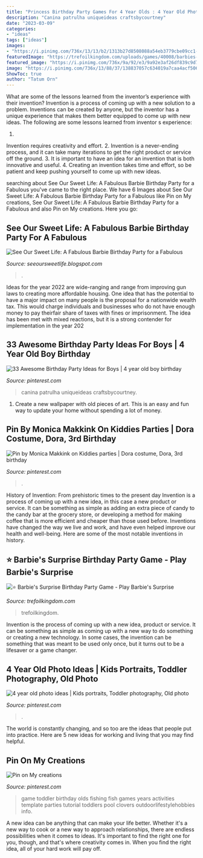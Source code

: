```yaml
---
title: "Princess Birthday Party Games For 4 Year Olds : 4 Year Old Photo Ideas"
description: "Canina patrulha uniqueideas craftsbycourtney"
date: "2023-03-09"
categories:
- "ideas"
tags: ["ideas"]
images:
- "https://i.pinimg.com/736x/13/13/b2/1313b27d8508088a54eb3779cbe09cc1--dora-costume-so-me.jpg"
featuredImage: "https://trefoilkingdom.com/uploads/games/40008/barbies-surprise-birthday-party-2019-10-16-5da6d0899009c.jpg"
featured_image: "https://i.pinimg.com/736x/9a/92/e3/9a92e3af26df839c9d728917230f62d3--toddler-birthday-party-ideas--year-olds-girl--year-old-girl-birthday-party-games.jpg"
image: "https://i.pinimg.com/736x/13/88/37/138837057c634019a7caa4acf5067d66.jpg"
ShowToc: true
author: "Tatum Orn"
---
```



What are some of the lessons learned from the inventor’s experience with their invention?
Invention is a process of coming up with a new solution to a problem. Inventions can be created by anyone, but the inventor has a unique experience that makes them better equipped to come up with new ideas. The following are some lessons learned from inventor s experience:

1. 
Invention requires creativity and effort.
2. 
Invention is a never-ending process, and it can take many iterations to get the right product or service off the ground.
3. 
It is important to have an idea for an invention that is both innovative and useful. 
4. 
Creating an invention takes time and effort, so be patient and keep pushing yourself to come up with new ideas.

	

		
searching about See Our Sweet Life: A Fabulous Barbie Birthday Party for a Fabulous you've came to the right place. We have 6 Images about See Our Sweet Life: A Fabulous Barbie Birthday Party for a Fabulous like Pin on My creations, See Our Sweet Life: A Fabulous Barbie Birthday Party for a Fabulous and also Pin on My creations. Here you go:
		
    
## See Our Sweet Life: A Fabulous Barbie Birthday Party For A Fabulous

<img loading=lazy src="https://4.bp.blogspot.com/-aAIYwXj_-yQ/TtQa7g9LGcI/AAAAAAAAC4s/bVqH1zgVGZ0/s1600/AA+842.jpg" onerror="this.onerror=null;this.src='https://tse4.mm.bing.net/th?id=OIP.-42MjgNJDAEFycp171zLbgHaJ4&amp;pid=15.1';" alt="See Our Sweet Life: A Fabulous Barbie Birthday Party for a Fabulous">

_Source: seeoursweetlife.blogspot.com_

>. 

	

Ideas for the year 2022 are wide-ranging and range from improving gun laws to creating more affordable housing. One idea that has the potential to have a major impact on many people is the proposal for a nationwide wealth tax. This would charge individuals and businesses who do not have enough money to pay theirfair share of taxes with fines or imprisonment. The idea has been met with mixed reactions, but it is a strong contender for implementation in the year 202
    
## 33 Awesome Birthday Party Ideas For Boys | 4 Year Old Boy Birthday

<img loading=lazy src="https://i.pinimg.com/736x/13/88/37/138837057c634019a7caa4acf5067d66.jpg" onerror="this.onerror=null;this.src='https://tse1.mm.bing.net/th?id=OIP.OyqRVgRhYzrWGGyBPWCdEAHaE8&amp;pid=15.1';" alt="33 Awesome Birthday Party Ideas for Boys | 4 year old boy birthday">

_Source: pinterest.com_

>canina patrulha uniqueideas craftsbycourtney. 

	

1. Create a new wallpaper with old pieces of art. This is an easy and fun way to update your home without spending a lot of money.

    
## Pin By Monica Makkink On Kiddies Parties | Dora Costume, Dora, 3rd Birthday

<img loading=lazy src="https://i.pinimg.com/736x/13/13/b2/1313b27d8508088a54eb3779cbe09cc1--dora-costume-so-me.jpg" onerror="this.onerror=null;this.src='https://tse1.mm.bing.net/th?id=OIP.iNU5l44kHKWxOyWhdiHG3AHaJ3&amp;pid=15.1';" alt="Pin by Monica Makkink on Kiddies parties | Dora costume, Dora, 3rd birthday">

_Source: pinterest.com_

>. 

	

History of Invention: From prehistoric times to the present day
Invention is a process of coming up with a new idea, in this case a new product or service. It can be something as simple as adding an extra piece of candy to the candy bar at the grocery store, or developing a method for making coffee that is more efficient and cheaper than those used before. Inventions have changed the way we live and work, and have even helped improve our health and well-being. Here are some of the most notable inventions in history.

    
## ⭐ Barbie&#039;s Surprise Birthday Party Game - Play Barbie&#039;s Surprise

<img loading=lazy src="https://trefoilkingdom.com/uploads/games/40008/barbies-surprise-birthday-party-2019-10-16-5da6d0899009c.jpg" onerror="this.onerror=null;this.src='https://tse2.mm.bing.net/th?id=OIP.miDKkIE3unU9mHWBriYY4QHaF7&amp;pid=15.1';" alt="⭐ Barbie&#039;s Surprise Birthday Party Game - Play Barbie&#039;s Surprise">

_Source: trefoilkingdom.com_

>trefoilkingdom. 

	

Invention is the process of coming up with a new idea, product or service. It can be something as simple as coming up with a new way to do something or creating a new technology. In some cases, the invention can be something that was meant to be used only once, but it turns out to be a lifesaver or a game changer.

    
## 4 Year Old Photo Ideas | Kids Portraits, Toddler Photography, Old Photo

<img loading=lazy src="https://i.pinimg.com/originals/6b/c5/ea/6bc5ea26a5520b790b7c24ee4139e830.jpg" onerror="this.onerror=null;this.src='https://tse1.mm.bing.net/th?id=OIP.NpMpuKaWtD0ua_AtjLEbbgHaLM&amp;pid=15.1';" alt="4 year old photo ideas | Kids portraits, Toddler photography, Old photo">

_Source: pinterest.com_

>. 

	

The world is constantly changing, and so too are the ideas that people put into practice. Here are 5 new ideas for working and living that you may find helpful.

    
## Pin On My Creations

<img loading=lazy src="https://i.pinimg.com/736x/9a/92/e3/9a92e3af26df839c9d728917230f62d3--toddler-birthday-party-ideas--year-olds-girl--year-old-girl-birthday-party-games.jpg" onerror="this.onerror=null;this.src='https://tse3.mm.bing.net/th?id=OIP.ner5J7o1zX0aeyLtmta8UQHaNb&amp;pid=15.1';" alt="Pin on My creations">

_Source: pinterest.com_

>game toddler birthday olds fishing fish games years activities template parties tutorial toddlers pool clovers outdoorlifestylehobbies info. 

	

A new idea can be anything that can make your life better. Whether it's a new way to cook or a new way to approach relationships, there are endless possibilities when it comes to ideas. It's important to find the right one for you, though, and that's where creativity comes in. When you find the right idea, all of your hard work will pay off.

